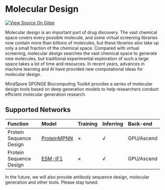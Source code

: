# Molecular Design

[![View Source On Gitee](https://mindspore-website.obs.cn-north-4.myhuaweicloud.com/website-images/master/resource/_static/logo_source_en.svg)](https://gitee.com/mindspore/docs/blob/master/docs/mindsponge/docs/source_en/user/design.md)

Molecular design is an important part of drug discovery. The vast chemical space covers every possible molecule, and some virtual screening libraries now contain more than billions of molecules, but these libraries also take up only a small fraction of the chemical space. Compared with virtual screening, molecular design searches the vast chemical space to generate new molecules, but traditional experimental exploration of such a large space takes a lot of time and resources. In recent years, advances in machine learning and AI have provided new computational ideas for molecular design.

MindSpore SPONGE Biocomputing Toolkit provides a series of molecular design tools based on deep generation models to help researchers conduct efficient molecular generation research.

## Supported Networks

| Function          | Model                            | Training | Inferring | Back-end       |
| :----------- | :------------------------------ | :--- | :--- | :-------- |
| Protein Sequence Design | [ProteinMPNN](https://gitee.com/mindspore/mindscience/blob/master/MindSPONGE/applications/model_cards/ProteinMPNN.MD) | ×    | √   | GPU/Ascend |
| Protein Sequence Design | [ESM-IF1](https://gitee.com/mindspore/mindscience/blob/master/MindSPONGE/applications/model_cards/ESM-IF1.md)          | ×    | √   | GPU/Ascend |

In the future, we will also provide antibody sequence design, molecular generation and other tools. Please stay tuned.